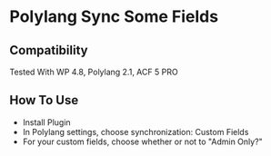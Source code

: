 Polylang Sync Some Fields
=========================

Compatibility
-------------
Tested With WP 4.8, Polylang 2.1, ACF 5 PRO

How To Use
----------

* Install Plugin
* In Polylang settings, choose synchronization: Custom Fields
* For your custom fields, choose whether or not to "Admin Only?" 

